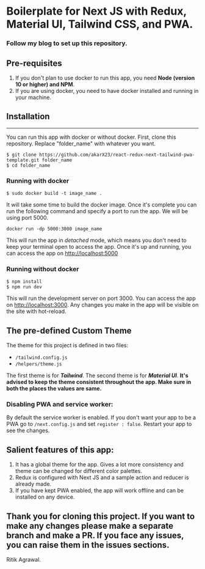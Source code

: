  # Boilerplate for Next JS with Redux, Material UI, Tailwind CSS, and PWA.
 
 ### Follow my blog to set up this repository.
 
## Pre-requisites
1) If you don't plan to use docker to run this app, you need __Node (version 10 or higher) and NPM__.
2) If you are using docker, you need to have docker installed and running in your machine.
 
## Installation
***
You can run this app  with docker or without docker. First, clone this repository. Replace "folder_name" with whatever you want.
```
$ git clone https://github.com/akarX23/react-redux-next-tailwind-pwa-template.git folder_name
$ cd folder_name
```

### Running with docker
```
$ sudo docker build -t image_name .
```
It will take some time to build the docker image. Once it's complete you can run the following command and specify a port to run the app. We will be using port 5000.
```
docker run -dp 5000:3000 image_name
```
This will run the app in *detached* mode, which means you don't need to keep your terminal open to access the app.
Once it's up and running, you can access the app on [http://localhost:5000](http://localhost:5000)

### Running without docker
```
$ npm install
$ npm run dev
```
This will run the development server on port 3000. You can access the app on [http://localhost:3000](http://localhost:3000). Any changes you make in the app will be visible on the site with hot-reload.

## The pre-defined Custom Theme

The theme for this project is defined in two files:
* `/tailwind.config.js`
* `/helpers/theme.js`

The first theme is for __*Tailwind*__. The second theme is for __*Material UI*__.
__It's advised to keep the theme consistent throughout the app. Make sure in both the places the values are same.__

### Disabling PWA and service worker:
By default the service worker is enabled. If you don't want your app to be a PWA go to `/next.config.js` and set `register : false`. Restart your app to see the changes.

## Salient features of this app:
1) It has a global theme for the app. Gives a lot more consistency and theme can be changed for different color palettes.
2) Redux is configured with Next JS and a sample action and reducer is already made.
3) If you have kept PWA enabled, the app will work offline and can be installed on any device.

## Thank you for cloning this project. If you want to make any changes please make a separate branch and make a PR. If you face any issues, you can raise them in the issues sections.

Ritik Agrawal.
